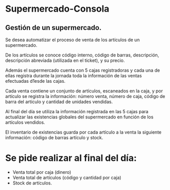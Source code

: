 # Supermercado-Consola

## Gestión de un supermercado.

Se desea automatizar el proceso de venta de los artículos de un supermercado.

De los artículos se conoce código interno, código de barras, descripción, descripción abreviada
(utilizada en el ticket), y su precio. 

Además el supermercado cuenta con 5 cajas
registradoras y cada una de ellas registra durante la jornada toda la información de las
ventas efectuadas d1esde las cajas.


Cada venta contiene un conjunto de artículos, escaneados en la caja, y por artículo
se registra la información: número venta, número de caja, código de barra del artículo y
cantidad de unidades vendidas.


Al final del día se utiliza la información registrada en las 5 cajas para actualizar las
existencias globales del supermercado en función de los artículos vendidos.

El inventario
de existencias guarda por cada artículo a la venta la siguiente información: código de
barras artículo y stock.


# Se pide realizar al final del día:

* Venta total por caja (dinero)
* Venta total de artículos (código y cantidad por caja)
* Stock de artículos.